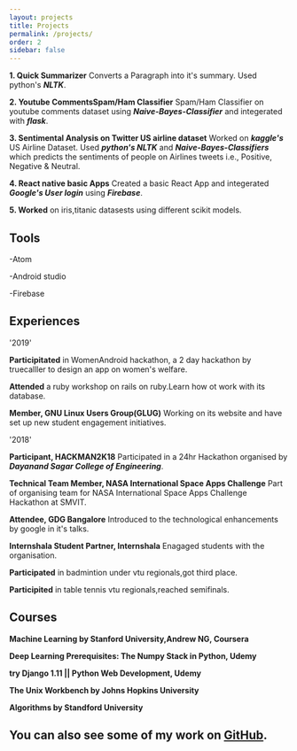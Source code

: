 ```yaml
---
layout: projects
title: Projects
permalink: /projects/
order: 2
sidebar: false
---
```



 __1. Quick Summarizer__
 Converts a Paragraph into it's summary. Used python's ***NLTK***.

 __2. Youtube CommentsSpam/Ham Classifier__
 Spam/Ham Classifier on youtube comments dataset using ***Naive-Bayes-Classifier*** and integerated with ***flask***.

__3. Sentimental Analysis on Twitter US airline dataset__
Worked on ***kaggle's*** US Airline Dataset. Used ***python's NLTK*** and ***Naive-Bayes-Classifiers*** which predicts the sentiments of people on Airlines tweets i.e., Positive, Negative & Neutral.

__4. React native basic Apps__
Created a basic React App and integerated ***Google's User login*** using ***Firebase***.

__5. Worked__ on iris,titanic datasests using different scikit models.


## Tools

-Atom

-Android studio

-Firebase



## Experiences

 '2019'
 
__Participitated__ in WomenAndroid hackathon, a 2 day hackathon by truecalller to design an app on women's welfare.

__Attended__ a ruby workshop on rails on ruby.Learn how ot work with its database.

__Member, GNU Linux Users Group(GLUG)__ Working on its website and have set up new student engagement initiatives.

 '2018'

__Participant, HACKMAN2K18__ Participated in a 24hr Hackathon organised by ***Dayanand Sagar College of Engineering***.

__Technical Team Member, NASA International Space Apps Challenge__ Part of organising team for NASA International Space Apps Challenge Hackathon at SMVIT.

__Attendee, GDG Bangalore__ Introduced to the technological enhancements by google in it's talks.

__Internshala Student Partner, Internshala__ Enagaged students with the organisation.

__Participated__ in badmintion under vtu regionals,got third place.

__Participited__ in table tennis vtu regionals,reached semifinals.



## Courses

__Machine Learning by Stanford University,Andrew NG, Coursera__

__Deep Learning Prerequisites: The Numpy Stack in Python, Udemy__

__try Django 1.11 || Python Web Development, Udemy__

__The Unix Workbench by Johns Hopkins University__

__Algorithms by Standford University__



## You can also see some of my work on [GitHub](https://github.com/ayushianan).
